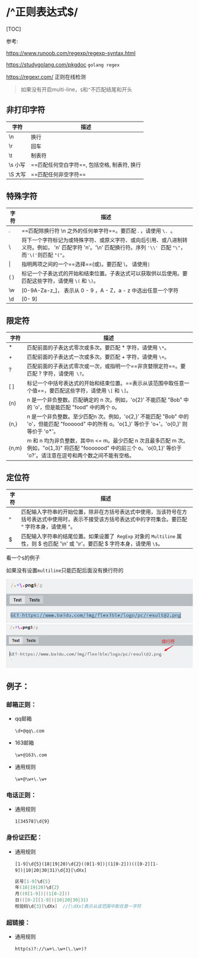# /^正则表达式$/

[TOC]

参考:

https://www.runoob.com/regexp/regexp-syntax.html

https://studygolang.com/pkgdoc `golang regex`

https://regexr.com/ 正则在线检测

> 如果没有开启multi-line，`$`和`^`不匹配结尾和开头

## 非打印字符

| 字符    | 描述                                         |
| ------- | -------------------------------------------- |
| \n      | 换行                                         |
| \r      | 回车                                         |
| \t      | 制表符                                       |
| \s 小写 | ==匹配任何空白字符==, 包括空格, 制表符, 换行 |
| \S 大写 | ==匹配任何非空字符==                         |

## 特殊字符

| 字符 | 描述                                                         |
| ---- | ------------------------------------------------------------ |
| .    | ==匹配除换行符 \n 之外的任何单字符==。要匹配 . ，请使用 `\. `。 |
| \    | 将下一个字符标记为或特殊字符、或原义字符、或向后引用、或八进制转义符。例如， 'n' 匹配字符 'n'。'\n' 匹配换行符。序列 `'\\' `匹配 `"\"`，而` '\(' `则匹配 `"("`。 |
| \|   | 指明两项之间的一个==选择==(或)。要匹配 \， 请使用`\|`        |
| ( )  | 标记一个子表达式的开始和结束位置。子表达式可以获取供以后使用。要匹配这些字符，请使用 `\(` 和 `\)`。 |
| \w   | [0-9A-Za-z_]， 表示从 0 - 9 ，A - Z，a - z 中选出任意一个字符 |
| \d   | [0- 9]                                                       |

## 限定符

| 字符  | 描述                                                         |
| ----- | ------------------------------------------------------------ |
| *     | 匹配前面的子表达式零次或多次。要匹配 * 字符，请使用 `\*`。   |
| +     | 匹配前面的子表达式一次或多次。要匹配 + 字符，请使用 `\+`。   |
| ?     | 匹配前面的子表达式零次或一次，或指明一个==非贪婪限定符==。要匹配 ? 字符，请使用` \?`。 |
| [ ]   | 标记一个中括号表达式的开始和结束位置。==表示从该范围中取任意一个值==，要匹配这些字符，请使用 `\[` 和 `\]`。 |
| {n}   | n 是一个非负整数。匹配确定的 n 次。例如，'o{2}' 不能匹配 "Bob" 中的 'o'，但是能匹配 "food" 中的两个 o。 |
| {n,}  | n 是一个非负整数。至少匹配n 次。例如，'o{2,}' 不能匹配 "Bob" 中的 'o'，但能匹配 "foooood" 中的所有 o。'o{1,}' 等价于 'o+'。'o{0,}' 则等价于 'o*'。 |
| {n,m} | m 和 n 均为非负整数，其中n <= m。最少匹配 n 次且最多匹配 m 次。例如，"o{1,3}" 将匹配 "fooooood" 中的前三个 o。'o{0,1}' 等价于 'o?'。请注意在逗号和两个数之间不能有空格。 |

## 定位符

| 字符 | 描述                                                         |
| ---- | ------------------------------------------------------------ |
| ^    | 匹配输入字符串的开始位置，除非在方括号表达式中使用，当该符号在方括号表达式中使用时，表示不接受该方括号表达式中的字符集合。要匹配 ^ 字符本身，请使用 \^。 |
| $    | 匹配输入字符串的结尾位置。如果设置了` RegExp` 对象的 `Multiline` 属性，则 $ 也匹配 '\n' 或 '\r'。要匹配 $ 字符本身，请使用 `\$`。 |

看一个`$`的例子

如果没有设置`multiline`只能匹配后面没有换行符的

<img src="..\..\imgs\_Net\Snipaste_2020-08-22_21-41-34.png" style="zoom:80%;" />

<img src="..\..\imgs\_Net\Snipaste_2020-08-22_21-44-11.png" style="zoom:80%;" />

## 例子：

### 邮箱正则：

- qq邮箱

  `\d+@qq\.com`

- 163邮箱

  `\w+@163\.com`

- 通用规则

  `\w+@\w+\.\w+`

### 电话正则：

- 通用规则

  `1[34578]\d{9}`

### 身份证匹配：

- 通用规则

  `[1-9]\d{5}(18|19|20)\d{2}((0[1-9])|(1[0-2]))(([0-2][1-9])|10|20|30|31)\d{3}[\dXx]`

  ```go
  区号[1-9]\d{5}
  年(18|19|20)\d{2}
  月((0[1-9])|(1[0-2]))
  日(([0-2][1-9])|10|20|30|31) 
  校验码\d{3}[\dXx]  //[\dXx]表示从该范围中取任意一字符
  ```

### 超链接：

- 通用规则

  ``http(s)?://\w+\.\w+(\.\w+)?``
